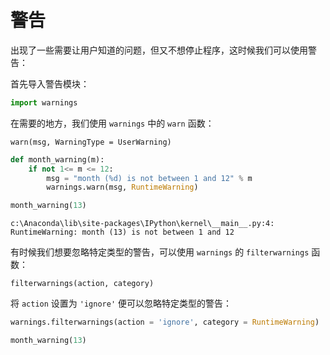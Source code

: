 
# 警告

出现了一些需要让用户知道的问题，但又不想停止程序，这时候我们可以使用警告：

首先导入警告模块：


```python
import warnings
```

在需要的地方，我们使用 `warnings` 中的 `warn` 函数：

    warn(msg, WarningType = UserWarning)


```python
def month_warning(m):
    if not 1<= m <= 12:
        msg = "month (%d) is not between 1 and 12" % m
        warnings.warn(msg, RuntimeWarning)

month_warning(13)
```

    c:\Anaconda\lib\site-packages\IPython\kernel\__main__.py:4: RuntimeWarning: month (13) is not between 1 and 12


有时候我们想要忽略特定类型的警告，可以使用 `warnings` 的 `filterwarnings` 函数：

    filterwarnings(action, category)

将 `action` 设置为 `'ignore'` 便可以忽略特定类型的警告：


```python
warnings.filterwarnings(action = 'ignore', category = RuntimeWarning)

month_warning(13)
```
